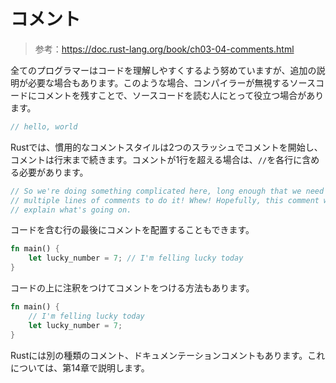 # コメント

> 参考：https://doc.rust-lang.org/book/ch03-04-comments.html

全てのプログラマーはコードを理解しやすくするよう努めていますが、追加の説明が必要な場合もあります。このような場合、コンパイラーが無視するソースコードにコメントを残すことで、ソースコードを読む人にとって役立つ場合があります。

```rust
// hello, world
```

Rustでは、慣用的なコメントスタイルは2つのスラッシュでコメントを開始し、コメントは行末まで続きます。コメントが1行を超える場合は、`//`を各行に含める必要があります。

```rust
// So we're doing something complicated here, long enough that we need
// multiple lines of comments to do it! Whew! Hopefully, this comment will
// explain what's going on.
```

コードを含む行の最後にコメントを配置することもできます。

```rust
fn main() {
    let lucky_number = 7; // I'm felling lucky today
}
```

コードの上に注釈をつけてコメントをつける方法もあります。

```rust
fn main() {
    // I'm felling lucky today
    let lucky_number = 7;
}
```

Rustには別の種類のコメント、ドキュメンテーションコメントもあります。これについては、第14章で説明します。
